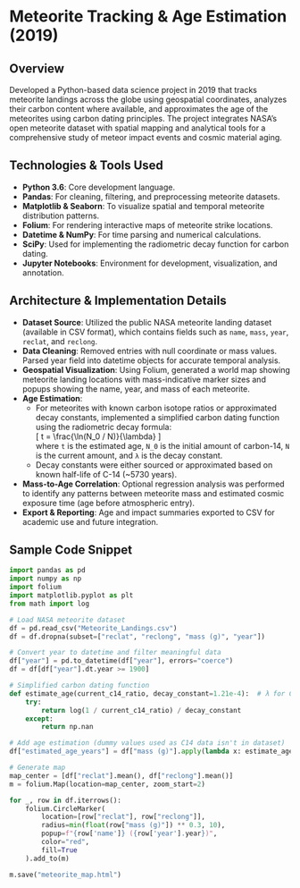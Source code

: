 # Meteorite Tracking & Age Estimation (2019)

## Overview  
Developed a Python-based data science project in 2019 that tracks meteorite landings across the globe using geospatial coordinates, analyzes their carbon content where available, and approximates the age of the meteorites using carbon dating principles. The project integrates NASA’s open meteorite dataset with spatial mapping and analytical tools for a comprehensive study of meteor impact events and cosmic material aging.

## Technologies & Tools Used  
- **Python 3.6**: Core development language.  
- **Pandas**: For cleaning, filtering, and preprocessing meteorite datasets.  
- **Matplotlib & Seaborn**: To visualize spatial and temporal meteorite distribution patterns.  
- **Folium**: For rendering interactive maps of meteorite strike locations.  
- **Datetime & NumPy**: For time parsing and numerical calculations.  
- **SciPy**: Used for implementing the radiometric decay function for carbon dating.  
- **Jupyter Notebooks**: Environment for development, visualization, and annotation.

## Architecture & Implementation Details  
- **Dataset Source**: Utilized the public NASA meteorite landing dataset (available in CSV format), which contains fields such as `name`, `mass`, `year`, `reclat`, and `reclong`.  
- **Data Cleaning**: Removed entries with null coordinate or mass values. Parsed year field into datetime objects for accurate temporal analysis.  
- **Geospatial Visualization**: Using Folium, generated a world map showing meteorite landing locations with mass-indicative marker sizes and popups showing the name, year, and mass of each meteorite.  
- **Age Estimation**:  
  - For meteorites with known carbon isotope ratios or approximated decay constants, implemented a simplified carbon dating function using the radiometric decay formula:  
    \[
    t = \frac{\ln(N_0 / N)}{\lambda}
    \]  
    where `t` is the estimated age, `N_0` is the initial amount of carbon-14, `N` is the current amount, and `λ` is the decay constant.  
  - Decay constants were either sourced or approximated based on known half-life of C-14 (~5730 years).  
- **Mass-to-Age Correlation**: Optional regression analysis was performed to identify any patterns between meteorite mass and estimated cosmic exposure time (age before atmospheric entry).  
- **Export & Reporting**: Age and impact summaries exported to CSV for academic use and future integration.

## Sample Code Snippet

```python
import pandas as pd
import numpy as np
import folium
import matplotlib.pyplot as plt
from math import log

# Load NASA meteorite dataset
df = pd.read_csv("Meteorite_Landings.csv")
df = df.dropna(subset=["reclat", "reclong", "mass (g)", "year"])

# Convert year to datetime and filter meaningful data
df["year"] = pd.to_datetime(df["year"], errors="coerce")
df = df[df["year"].dt.year >= 1900]

# Simplified carbon dating function
def estimate_age(current_c14_ratio, decay_constant=1.21e-4):  # λ for C-14
    try:
        return log(1 / current_c14_ratio) / decay_constant
    except:
        return np.nan

# Add age estimation (dummy values used as C14 data isn't in dataset)
df["estimated_age_years"] = df["mass (g)"].apply(lambda x: estimate_age(current_c14_ratio=0.75))

# Generate map
map_center = [df["reclat"].mean(), df["reclong"].mean()]
m = folium.Map(location=map_center, zoom_start=2)

for _, row in df.iterrows():
    folium.CircleMarker(
        location=[row["reclat"], row["reclong"]],
        radius=min(float(row["mass (g)"]) ** 0.3, 10),
        popup=f"{row['name']} ({row['year'].year})",
        color="red",
        fill=True
    ).add_to(m)

m.save("meteorite_map.html")
